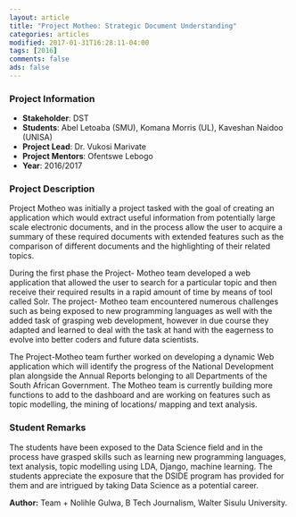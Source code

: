 ```yaml
---
layout: article
title: "Project Motheo: Strategic Document Understanding"
categories: articles
modified: 2017-01-31T16:28:11-04:00
tags: [2016]
comments: false
ads: false
---
```



### Project Information

* **Stakeholder**: DST
* **Students**: Abel Letoaba (SMU), Komana Morris (UL), Kaveshan Naidoo (UNISA)
* **Project Lead**: Dr. Vukosi Marivate
* **Project Mentors**: Ofentswe Lebogo
* **Year**: 2016/2017

### Project Description

Project Motheo was initially a project tasked with the goal of creating an application which would extract useful information from potentially large scale electronic documents, and in the process allow the user to acquire a summary of these required documents with extended features such as the comparison of different documents and the highlighting of their related topics.

During the first phase the Project- Motheo team developed a web application that allowed the user to search for a particular topic and then receive their required results in a rapid amount of time by means of tool called Solr. The project- Motheo team encountered numerous challenges such as being exposed to new programming languages as well with the added task of grasping web development, however in due course they adapted and learned to deal with the task at hand with the eagerness to evolve into better coders and future data scientists.

The Project-Motheo team further worked on developing a dynamic Web application which will identify the progress of the National Development plan alongside the Annual Reports belonging to all Departments of the South African Government. The Motheo team is currently building more functions to  add to the dashboard and are working on features such as topic modelling, the mining of locations/ mapping and text analysis.

### Student Remarks

The students have been exposed to the Data Science field and in the process have grasped skills such as learning new programming languages, text analysis, topic modelling using LDA, Django, machine learning. The students appreciate the exposure that the DSIDE program has  provided for them and are intrigued by taking Data Science as a potential career.


**Author:** Team + Nolihle Gulwa, B Tech Journalism, Walter Sisulu University.
